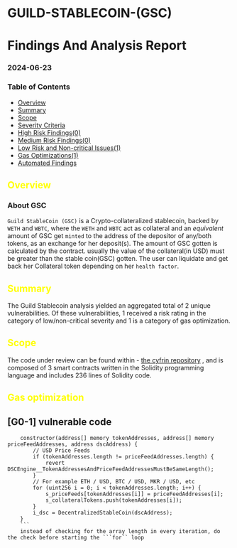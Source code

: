 # GUILD-STABLECOIN-(GSC)
# Findings And Analysis Report

### 2024-06-23
### Table of Contents

- [Overview](#overview)
- [Summary](#summary)
- [Scope](#scope)
- [Severity Criteria](#severity)
- [High Risk Findings(0)](#high)
- [Medium Risk Findings(0)](#medium)
- [Low Risk and Non-critical Issues(1)](#low)
- [Gas Optimizations(1)](#gas)
- [Automated Findings](#auto)

## <font color="yellow">Overview <a id="overview"></a></font>
### About GSC
```Guild StableCoin (GSC)``` is a Crypto-collateralized stablecoin, backed by ```WETH``` and ```WBTC```, where the ```WETH``` and ```WBTC``` act as collateral and an *equivalent* amount of GSC get ```minted``` to the address of the  depositor of any/both tokens, as an exchange for her deposit(s). The amount of GSC gotten is calculated by the contract. usually the value of the collateral(in USD) must be greater than the stable coin(GSC) gotten.
The user can liquidate and get back her Collateral token depending on her ```health factor```.

## <font color="yellow">Summary<a id="summary"></a></font>
The Guild Stablecoin analysis yielded an aggregated total of 2 unique vulnerabilities. Of these vulnerabilities, 1 received a risk rating in the category of low/non-critical severity and 1 is a category of gas optimization.

## <font color="yellow">Scope<a id="scope"></a></font>
The code under review can be found within - [the cyfrin repository](https://github.com/Cyfrin/2023-07-foundry-defi-stablecoin)
, and is composed of 3 smart contracts written in the Solidity programming language and includes 236 lines of Solidity code.

## <font color="yellow">Gas optimization<a id="gas"></a></font>
## [G0-1] vulnerable code 
```
    constructor(address[] memory tokenAddresses, address[] memory priceFeedAddresses, address dscAddress) {
        // USD Price Feeds
        if (tokenAddresses.length != priceFeedAddresses.length) {
            revert DSCEngine__TokenAddressesAndPriceFeedAddressesMustBeSameLength();
        }
        // For example ETH / USD, BTC / USD, MKR / USD, etc
        for (uint256 i = 0; i < tokenAddresses.length; i++) {
            s_priceFeeds[tokenAddresses[i]] = priceFeedAddresses[i];
            s_collateralTokens.push(tokenAddresses[i]);
        }
        i_dsc = DecentralizedStableCoin(dscAddress);
    }
    ```
    instead of checking for the array length in every iteration, do the check before starting the ```for`` loop